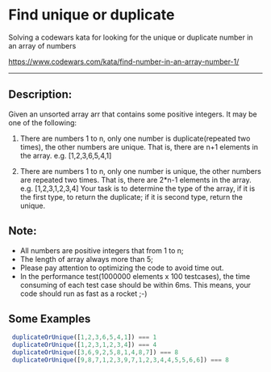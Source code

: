 # Find unique or duplicate
Solving a codewars kata for looking for the unique or duplicate number in an array of numbers

https://www.codewars.com/kata/find-number-in-an-array-number-1/

-------

## Description:
Given an unsorted array arr that contains some positive integers. It may be one of the following:

 1. There are numbers 1 to n, only one number is 
    duplicate(repeated two times), the other numbers are unique. 
    That is, there are n+1 elements in the array. 
    e.g. [1,2,3,6,5,4,1]

 2. There are numbers 1 to n, only one number is 
    unique, the other numbers are repeated two times. 
    That is, there are 2*n-1 elements in the array. 
    e.g. [1,2,3,1,2,3,4]
Your task is to determine the type of the array, if it is the first type, to return the duplicate; if it is second type, return the unique.

## Note:
- All numbers are positive integers that from 1 to n;
- The length of array always more than 5;
- Please pay attention to optimizing the code to avoid time out.
- In the performance test(1000000 elements x 100 testcases), the time consuming of each test case should be within 6ms. This means, your code should run as fast as a rocket ;-)

## Some Examples
```javascript
 duplicateOrUnique([1,2,3,6,5,4,1]) === 1
 duplicateOrUnique([1,2,3,1,2,3,4]) === 4
 duplicateOrUnique([3,6,9,2,5,8,1,4,8,7]) === 8
 duplicateOrUnique([9,8,7,1,2,3,9,7,1,2,3,4,4,5,5,6,6]) === 8
```
